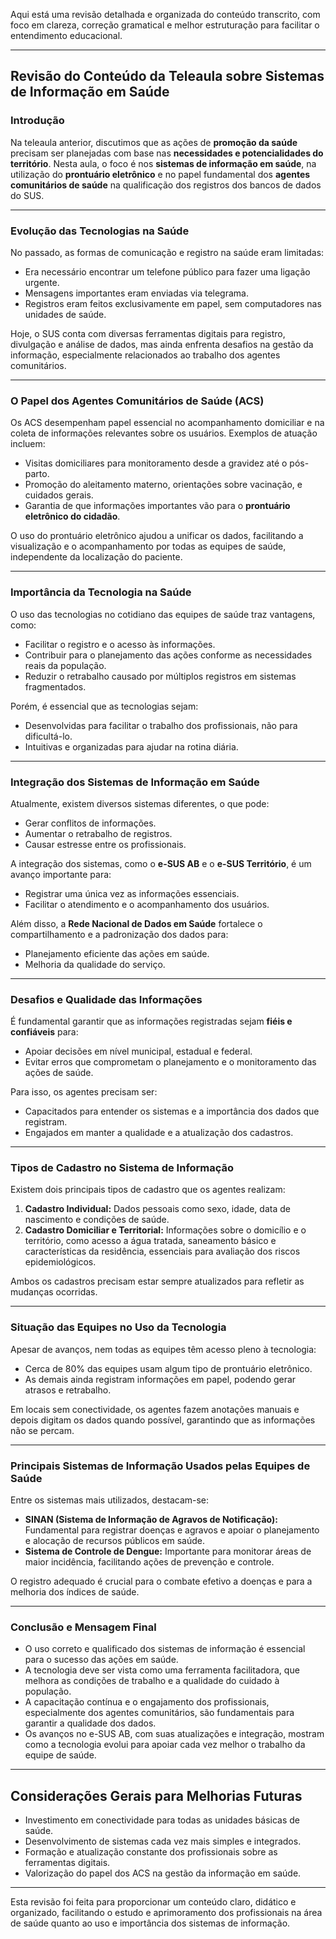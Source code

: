 Aqui está uma revisão detalhada e organizada do conteúdo transcrito, com foco em clareza, correção gramatical e melhor estruturação para facilitar o entendimento educacional.

---

## Revisão do Conteúdo da Teleaula sobre Sistemas de Informação em Saúde

### Introdução

Na teleaula anterior, discutimos que as ações de **promoção da saúde** precisam ser planejadas com base nas **necessidades e potencialidades do território**. Nesta aula, o foco é nos **sistemas de informação em saúde**, na utilização do **prontuário eletrônico** e no papel fundamental dos **agentes comunitários de saúde** na qualificação dos registros dos bancos de dados do SUS.

---

### Evolução das Tecnologias na Saúde

No passado, as formas de comunicação e registro na saúde eram limitadas:

- Era necessário encontrar um telefone público para fazer uma ligação urgente.
- Mensagens importantes eram enviadas via telegrama.
- Registros eram feitos exclusivamente em papel, sem computadores nas unidades de saúde.

Hoje, o SUS conta com diversas ferramentas digitais para registro, divulgação e análise de dados, mas ainda enfrenta desafios na gestão da informação, especialmente relacionados ao trabalho dos agentes comunitários.

---

### O Papel dos Agentes Comunitários de Saúde (ACS)

Os ACS desempenham papel essencial no acompanhamento domiciliar e na coleta de informações relevantes sobre os usuários. Exemplos de atuação incluem:

- Visitas domiciliares para monitoramento desde a gravidez até o pós-parto.
- Promoção do aleitamento materno, orientações sobre vacinação, e cuidados gerais.
- Garantia de que informações importantes vão para o **prontuário eletrônico do cidadão**.

O uso do prontuário eletrônico ajudou a unificar os dados, facilitando a visualização e o acompanhamento por todas as equipes de saúde, independente da localização do paciente.

---

### Importância da Tecnologia na Saúde

O uso das tecnologias no cotidiano das equipes de saúde traz vantagens, como:

- Facilitar o registro e o acesso às informações.
- Contribuir para o planejamento das ações conforme as necessidades reais da população.
- Reduzir o retrabalho causado por múltiplos registros em sistemas fragmentados.

Porém, é essencial que as tecnologias sejam:

- Desenvolvidas para facilitar o trabalho dos profissionais, não para dificultá-lo.
- Intuitivas e organizadas para ajudar na rotina diária.

---

### Integração dos Sistemas de Informação em Saúde

Atualmente, existem diversos sistemas diferentes, o que pode:

- Gerar conflitos de informações.
- Aumentar o retrabalho de registros.
- Causar estresse entre os profissionais.

A integração dos sistemas, como o **e-SUS AB** e o **e-SUS Território**, é um avanço importante para:

- Registrar uma única vez as informações essenciais.
- Facilitar o atendimento e o acompanhamento dos usuários.

Além disso, a **Rede Nacional de Dados em Saúde** fortalece o compartilhamento e a padronização dos dados para:

- Planejamento eficiente das ações em saúde.
- Melhoria da qualidade do serviço.

---

### Desafios e Qualidade das Informações

É fundamental garantir que as informações registradas sejam **fiéis e confiáveis** para:

- Apoiar decisões em nível municipal, estadual e federal.
- Evitar erros que comprometam o planejamento e o monitoramento das ações de saúde.

Para isso, os agentes precisam ser:

- Capacitados para entender os sistemas e a importância dos dados que registram.
- Engajados em manter a qualidade e a atualização dos cadastros.

---

### Tipos de Cadastro no Sistema de Informação

Existem dois principais tipos de cadastro que os agentes realizam:

1. **Cadastro Individual:** Dados pessoais como sexo, idade, data de nascimento e condições de saúde.
2. **Cadastro Domiciliar e Territorial:** Informações sobre o domicílio e o território, como acesso a água tratada, saneamento básico e características da residência, essenciais para avaliação dos riscos epidemiológicos.

Ambos os cadastros precisam estar sempre atualizados para refletir as mudanças ocorridas.

---

### Situação das Equipes no Uso da Tecnologia

Apesar de avanços, nem todas as equipes têm acesso pleno à tecnologia:

- Cerca de 80% das equipes usam algum tipo de prontuário eletrônico.
- As demais ainda registram informações em papel, podendo gerar atrasos e retrabalho.

Em locais sem conectividade, os agentes fazem anotações manuais e depois digitam os dados quando possível, garantindo que as informações não se percam.

---

### Principais Sistemas de Informação Usados pelas Equipes de Saúde

Entre os sistemas mais utilizados, destacam-se:

- **SINAN (Sistema de Informação de Agravos de Notificação):** Fundamental para registrar doenças e agravos e apoiar o planejamento e alocação de recursos públicos em saúde.
- **Sistema de Controle de Dengue:** Importante para monitorar áreas de maior incidência, facilitando ações de prevenção e controle.

O registro adequado é crucial para o combate efetivo a doenças e para a melhoria dos índices de saúde.

---

### Conclusão e Mensagem Final

- O uso correto e qualificado dos sistemas de informação é essencial para o sucesso das ações em saúde.
- A tecnologia deve ser vista como uma ferramenta facilitadora, que melhora as condições de trabalho e a qualidade do cuidado à população.
- A capacitação contínua e o engajamento dos profissionais, especialmente dos agentes comunitários, são fundamentais para garantir a qualidade dos dados.
- Os avanços no e-SUS AB, com suas atualizações e integração, mostram como a tecnologia evolui para apoiar cada vez melhor o trabalho da equipe de saúde.

---

## Considerações Gerais para Melhorias Futuras

- Investimento em conectividade para todas as unidades básicas de saúde.
- Desenvolvimento de sistemas cada vez mais simples e integrados.
- Formação e atualização constante dos profissionais sobre as ferramentas digitais.
- Valorização do papel dos ACS na gestão da informação em saúde.

---

Esta revisão foi feita para proporcionar um conteúdo claro, didático e organizado, facilitando o estudo e aprimoramento dos profissionais na área de saúde quanto ao uso e importância dos sistemas de informação.